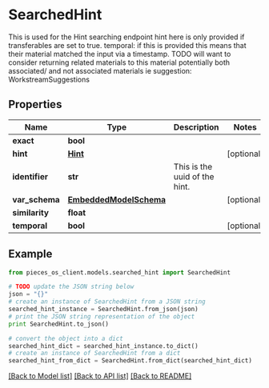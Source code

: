 # SearchedHint

This is used for the Hint searching endpoint  hint here is only provided if transferables are set to true.  temporal: if this is provided this means that their material matched the input via a timestamp.  TODO will want to consider returning related materials to this material potentially both associated/ and not associated materials ie suggestion: WorkstreamSuggestions

## Properties
Name | Type | Description | Notes
------------ | ------------- | ------------- | -------------
**exact** | **bool** |  | 
**hint** | [**Hint**](Hint.md) |  | [optional] 
**identifier** | **str** | This is the uuid of the hint. | 
**var_schema** | [**EmbeddedModelSchema**](EmbeddedModelSchema.md) |  | [optional] 
**similarity** | **float** |  | 
**temporal** | **bool** |  | [optional] 

## Example

```python
from pieces_os_client.models.searched_hint import SearchedHint

# TODO update the JSON string below
json = "{}"
# create an instance of SearchedHint from a JSON string
searched_hint_instance = SearchedHint.from_json(json)
# print the JSON string representation of the object
print SearchedHint.to_json()

# convert the object into a dict
searched_hint_dict = searched_hint_instance.to_dict()
# create an instance of SearchedHint from a dict
searched_hint_from_dict = SearchedHint.from_dict(searched_hint_dict)
```
[[Back to Model list]](../README.md#documentation-for-models) [[Back to API list]](../README.md#documentation-for-api-endpoints) [[Back to README]](../README.md)


